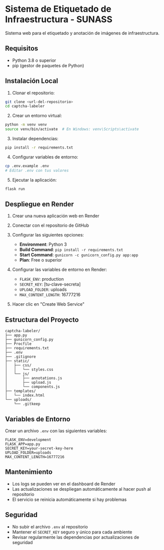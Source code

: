 # Sistema de Etiquetado de Infraestructura - SUNASS

Sistema web para el etiquetado y anotación de imágenes de infraestructura.

## Requisitos

- Python 3.8 o superior
- pip (gestor de paquetes de Python)

## Instalación Local

1. Clonar el repositorio:
```bash
git clone <url-del-repositorio>
cd captcha-labeler
```

2. Crear un entorno virtual:
```bash
python -m venv venv
source venv/bin/activate  # En Windows: venv\Scripts\activate
```

3. Instalar dependencias:
```bash
pip install -r requirements.txt
```

4. Configurar variables de entorno:
```bash
cp .env.example .env
# Editar .env con tus valores
```

5. Ejecutar la aplicación:
```bash
flask run
```

## Despliegue en Render

1. Crear una nueva aplicación web en Render
2. Conectar con el repositorio de GitHub
3. Configurar las siguientes opciones:
   - **Environment**: Python 3
   - **Build Command**: `pip install -r requirements.txt`
   - **Start Command**: `gunicorn -c gunicorn_config.py app:app`
   - **Plan**: Free o superior

4. Configurar las variables de entorno en Render:
   - `FLASK_ENV`: production
   - `SECRET_KEY`: [tu-clave-secreta]
   - `UPLOAD_FOLDER`: uploads
   - `MAX_CONTENT_LENGTH`: 16777216

5. Hacer clic en "Create Web Service"

## Estructura del Proyecto

```
captcha-labeler/
├── app.py
├── gunicorn_config.py
├── Procfile
├── requirements.txt
├── .env
├── .gitignore
├── static/
│   ├── css/
│   │   └── styles.css
│   └── js/
│       ├── annotations.js
│       ├── upload.js
│       └── components.js
├── templates/
│   └── index.html
└── uploads/
    └── .gitkeep
```

## Variables de Entorno

Crear un archivo `.env` con las siguientes variables:

```
FLASK_ENV=development
FLASK_APP=app.py
SECRET_KEY=your-secret-key-here
UPLOAD_FOLDER=uploads
MAX_CONTENT_LENGTH=16777216
```

## Mantenimiento

- Los logs se pueden ver en el dashboard de Render
- Las actualizaciones se despliegan automáticamente al hacer push al repositorio
- El servicio se reinicia automáticamente si hay problemas

## Seguridad

- No subir el archivo `.env` al repositorio
- Mantener el `SECRET_KEY` seguro y único para cada ambiente
- Revisar regularmente las dependencias por actualizaciones de seguridad 
